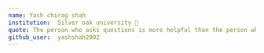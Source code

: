 ```yaml
---
name: Yash chirag shah  
institution:  Silver oak university 🚩
quote: The person who asks questions is more helpful than the person who offers advice .
github_user:  yashshah2002
---
```

